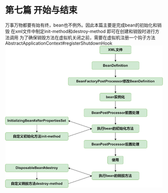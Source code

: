 # 第七篇 开始与结束
万事万物都要有始有终，bean也不例外。因此本篇主要是完成bean的初始化和销毁
在xml文件中制定init-method和destroy-method 即可在创建和销毁时进行方法调用
为了确保销毁方法在虚拟机关闭之前，需要在虚拟机注册一个钩子方法
AbstractApplicationContext#registerShutdownHook
![img.png](img.png)
